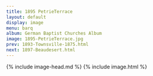 ```yaml
---
title: 1895 PetrieTerrace
layout: default
display: image
menu: barq
album: German Baptist Churches Album
image: 1895-PetrieTerrace.jpg
prev: 1893-Townsville-1875.html
next: 1897-Beaudesert.html
---
```

{% include image-head.md %}
{% include image.html %}